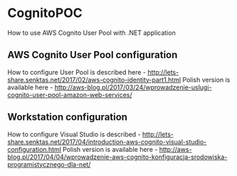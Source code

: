 # CognitoPOC
How to use AWS Cognito User Pool with .NET application

## AWS Cognito User Pool configuration
How to configure User Pool is described here - http://lets-share.senktas.net/2017/02/aws-cognito-identity-part1.html
Polish version is available here - http://aws-blog.pl/2017/03/24/wprowadzenie-uslugi-cognito-user-pool-amazon-web-services/

## Workstation configuration
How to configure Visual Studio is described - http://lets-share.senktas.net/2017/04/introduction-aws-cognito-visual-studio-configuration.html
Polish version is available here - http://aws-blog.pl/2017/04/04/wprowadzenie-aws-cognito-konfiguracja-srodowiska-programistycznego-dla-net/
